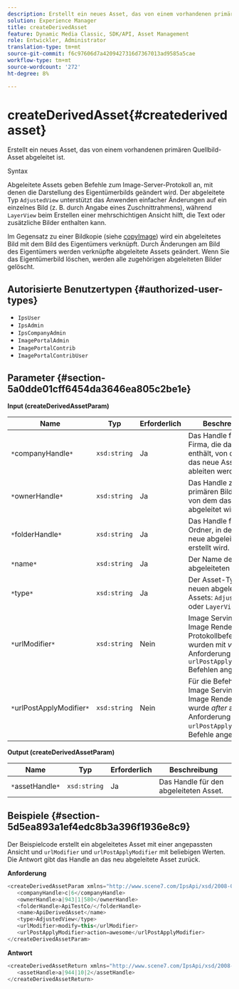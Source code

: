 ```yaml
---
description: Erstellt ein neues Asset, das von einem vorhandenen primären Quellbild-Asset abgeleitet ist.
solution: Experience Manager
title: createDerivedAsset
feature: Dynamic Media Classic, SDK/API, Asset Management
role: Entwickler, Administrator
translation-type: tm+mt
source-git-commit: f6c97606d7a4209427316d7367013ad9585a5cae
workflow-type: tm+mt
source-wordcount: '272'
ht-degree: 8%

---
```



# createDerivedAsset{#createderivedasset}

Erstellt ein neues Asset, das von einem vorhandenen primären Quellbild-Asset abgeleitet ist.

Syntax

<!--<a id="section_FE43FF204ED644C2AC901AF45982E942"></a>-->

Abgeleitete Assets geben Befehle zum Image-Server-Protokoll an, mit denen die Darstellung des Eigentümerbilds geändert wird. Der abgeleitete Typ `AdjustedView` unterstützt das Anwenden einfacher Änderungen auf ein einzelnes Bild (z. B. durch Angabe eines Zuschnittrahmens), während `LayerView` beim Erstellen einer mehrschichtigen Ansicht hilft, die Text oder zusätzliche Bilder enthalten kann.

Im Gegensatz zu einer Bildkopie (siehe [copyImage](../../../operations/c-operations-intro/c-methods/r-copy-image.md#reference-0785131e690b4ad08be69172023f35d0)) wird ein abgeleitetes Bild mit dem Bild des Eigentümers verknüpft. Durch Änderungen am Bild des Eigentümers werden verknüpfte abgeleitete Assets geändert. Wenn Sie das Eigentümerbild löschen, werden alle zugehörigen abgeleiteten Bilder gelöscht.

## Autorisierte Benutzertypen {#authorized-user-types}

* `IpsUser`
* `IpsAdmin`
* `IpsCompanyAdmin`
* `ImagePortalAdmin`
* `ImagePortalContrib`
* `ImagePortalContribUser`

## Parameter {#section-5a0dde01cff6454da3646ea805c2be1e}

**Input (createDerivedAssetParam)**

| Name | Typ | Erforderlich | Beschreibung |
|---|---|---|---|
| `*`companyHandle`*` | `xsd:string` | Ja | Das Handle für die Firma, die das Asset enthält, von dem Sie das neue Asset ableiten werden. |
| `*`ownerHandle`*` | `xsd:string` | Ja | Das Handle zum primären Bild-Asset, von dem das neue Bild abgeleitet wird. |
| `*`folderHandle`*` | `xsd:string` | Ja | Das Handle für den Ordner, in dem das neue abgeleitete Asset erstellt wird. |
| `*`name`*` | `xsd:string` | Ja | Der Name des abgeleiteten Assets. |
| `*`type`*` | `xsd:string` | Ja | Der Asset-Typ des neuen abgeleiteten Assets: `AdjustedView` oder `LayerView`. |
| `*`urlModifier`*` | `xsd:string` | Nein | Image Serving- oder Image Rendering-Protokollbefehle wurden mit *vor* der Anforderung oder mit `urlPostApplyModifier` Befehlen angewendet. |
| `*`urlPostApplyModifier`*` | `xsd:string` | Nein | Für die Befehle zum Image Serving oder Image Rendering wurde *after* auf die Anforderung oder `urlPostApplyModifier`-Befehle angewendet. |

**Output (createDerivedAssetParam)**

| Name | Typ | Erforderlich | Beschreibung |
|---|---|---|---|
| `*`assetHandle`*` | `xsd:string` | Ja | Das Handle für den abgeleiteten Asset. |

## Beispiele {#section-5d5ea893a1ef4edc8b3a396f1936e8c9}

Der Beispielcode erstellt ein abgeleitetes Asset mit einer angepassten Ansicht und `urlModifier` und `urlPostApplyModifier` mit beliebigen Werten. Die Antwort gibt das Handle an das neu abgeleitete Asset zurück.

**Anforderung**

```java
<createDerivedAssetParam xmlns="http://www.scene7.com/IpsApi/xsd/2008-01-15">
   <companyHandle>c|6</companyHandle>
   <ownerHandle>a|943|1|580</ownerHandle>
   <folderHandle>ApiTestCo/</folderHandle>
   <name>ApiDerivedAsset</name>
   <type>AdjustedView</type>
   <urlModifier>modify=this</urlModifier>
   <urlPostApplyModifier>action=awesome</urlPostApplyModifier>
</createDerivedAssetParam>
```

**Antwort**

```java
<createDerivedAssetReturn xmlns="http://www.scene7.com/IpsApi/xsd/2008-01-15">
   <assetHandle>a|944|10|2</assetHandle>
</createDerivedAssetReturn>
```


